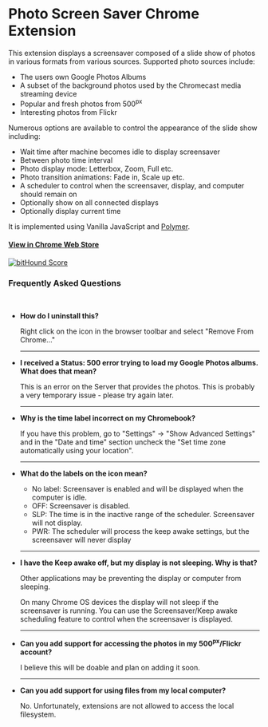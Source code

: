 # Photo Screen Saver Chrome Extension

This extension displays a screensaver composed of a slide show of photos in various formats from various sources. Supported photo sources include:

* The users own Google Photos Albums
* A subset of the background photos used by the Chromecast media streaming device
* Popular and fresh photos from 500<sup>px</sup>
* Interesting photos from Flickr

Numerous options are available to control the appearance of the slide show including:

* Wait time after machine becomes idle to display screensaver
* Between photo time interval
* Photo display mode: Letterbox, Zoom, Full etc.
* Photo transition animations: Fade in, Scale up etc.
* A scheduler to control when the screensaver, display, and computer should remain on
* Optionally show on all connected displays
* Optionally display current time

It is implemented using Vanilla JavaScript and [Polymer](https://www.polymer-project.org/1.0/).

#### [View in Chrome Web Store](https://chrome.google.com/webstore/detail/kohpcmlfdjfdggcjmjhhbcbankgmppgc)

<a href="https://www.bithound.io/github/opus1269/photo-screen-saver"><img src="https://www.bithound.io/github/opus1269/photo-screen-saver/badges/score.svg" alt="bitHound Score" /></a>

### Frequently Asked Questions
<br />

* **How do I uninstall this?**

  Right click on the icon in the browser toolbar and select "Remove From Chrome..."

  ***

* **I received a Status: 500 error trying to load my Google Photos albums. What does that mean?**

  This is an error on the Server that provides the photos. This is probably
  a very temporary issue - please try again later.

  ***

* **Why is the time label incorrect on my Chromebook?**

  If you have this problem, go to "Settings" -> "Show Advanced Settings" and in
  the "Date and time" section uncheck the "Set time zone automatically using your location".

  ***

* **What do the labels on the icon mean?**

  - No label: Screensaver is enabled and will be displayed when the computer is idle.
  - OFF: Screensaver is disabled.  
  - SLP: The time is in the inactive range of the scheduler. Screensaver will not display.
  - PWR: The scheduler will process the keep awake settings, but the screensaver will never display

  ***

* **I have the Keep awake off, but my display is not sleeping. Why is that?**

  Other applications may be preventing the display or computer from sleeping.

  On many Chrome OS devices the display will not sleep if the screensaver is running.
  You can use the Screensaver/Keep awake scheduling feature to control when the screensaver is displayed.

  ***

* **Can you add support for accessing the photos in my 500<sup>px</sup>/Flickr account?**

  I believe this will be doable and plan on adding it soon.

  ***

* **Can you add support for using files from my local computer?**

  No. Unfortunately, extensions are not allowed to access the local filesystem.

  <br />
